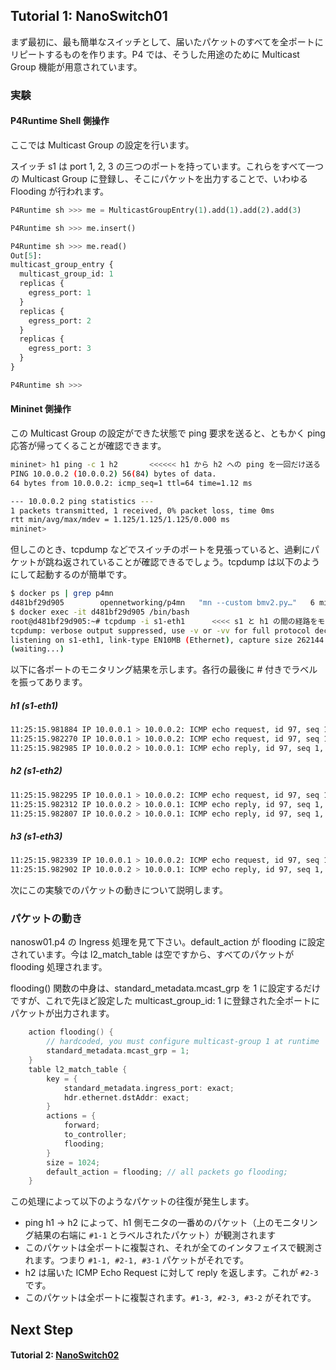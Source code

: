 ## Tutorial 1: NanoSwitch01

まず最初に、最も簡単なスイッチとして、届いたパケットのすべてを全ポートにリピートするものを作ります。P4 では、そうした用途のために Multicast Group 機能が用意されています。

### 実験

#### P4Runtime Shell 側操作

ここでは Multicast Group の設定を行います。

スイッチ s1 は port 1, 2, 3 の三つのポートを持っています。これらをすべて一つの Multicast Group に登録し、そこにパケットを出力することで、いわゆる Flooding が行われます。

```python
P4Runtime sh >>> me = MulticastGroupEntry(1).add(1).add(2).add(3)

P4Runtime sh >>> me.insert()

P4Runtime sh >>> me.read()
Out[5]: 
multicast_group_entry {
  multicast_group_id: 1
  replicas {
    egress_port: 1
  }
  replicas {
    egress_port: 2
  }
  replicas {
    egress_port: 3
  }
}

P4Runtime sh >>>       
```

#### Mininet 側操作

この Multicast Group の設定ができた状態で ping 要求を送ると、ともかく ping 応答が帰ってくることが確認できます。
```bash
mininet> h1 ping -c 1 h2       <<<<<< h1 から h2 への ping を一回だけ送る
PING 10.0.0.2 (10.0.0.2) 56(84) bytes of data.
64 bytes from 10.0.0.2: icmp_seq=1 ttl=64 time=1.12 ms

--- 10.0.0.2 ping statistics ---
1 packets transmitted, 1 received, 0% packet loss, time 0ms
rtt min/avg/max/mdev = 1.125/1.125/1.125/0.000 ms
mininet> 
```

但しこのとき、tcpdump などでスイッチのポートを見張っていると、過剰にパケットが跳ね返されていることが確認できるでしょう。tcpdump は以下のようにして起動するのが簡単です。

```bash
$ docker ps | grep p4mn 
d481bf29d905        opennetworking/p4mn   "mn --custom bmv2.py…"   6 minutes ago       Up 6 minutes        0.0.0.0:50001->50001/tcp, 50002-50999/tcp   great_carson
$ docker exec -it d481bf29d905 /bin/bash
root@d481bf29d905:~# tcpdump -i s1-eth1      <<<< s1 と h1 の間の経路をモニタリングする
tcpdump: verbose output suppressed, use -v or -vv for full protocol decode
listening on s1-eth1, link-type EN10MB (Ethernet), capture size 262144 bytes
(waiting...)
```

以下に各ポートのモニタリング結果を示します。各行の最後に # 付きでラベルを振ってあります。

#####  h1 (s1-eth1)

```bash
11:25:15.981884 IP 10.0.0.1 > 10.0.0.2: ICMP echo request, id 97, seq 1, length 64 #1-1
11:25:15.982270 IP 10.0.0.1 > 10.0.0.2: ICMP echo request, id 97, seq 1, length 64 #1-2
11:25:15.982985 IP 10.0.0.2 > 10.0.0.1: ICMP echo reply, id 97, seq 1, length 64 #1-3
```

##### h2 (s1-eth2)

```bash
11:25:15.982295 IP 10.0.0.1 > 10.0.0.2: ICMP echo request, id 97, seq 1, length 64 #2-1
11:25:15.982312 IP 10.0.0.2 > 10.0.0.1: ICMP echo reply, id 97, seq 1, length 64 #2-2
11:25:15.982807 IP 10.0.0.2 > 10.0.0.1: ICMP echo reply, id 97, seq 1, length 64 #2-3
```

##### h3 (s1-eth3)

```bash
11:25:15.982339 IP 10.0.0.1 > 10.0.0.2: ICMP echo request, id 97, seq 1, length 64 #3-1
11:25:15.982902 IP 10.0.0.2 > 10.0.0.1: ICMP echo reply, id 97, seq 1, length 64 #3-2
```

次にこの実験でのパケットの動きについて説明します。

### パケットの動き

nanosw01.p4 の Ingress 処理を見て下さい。default_action が flooding に設定されています。今は l2_match_table は空ですから、すべてのパケットが flooding 処理されます。

flooding() 関数の中身は、standard_metadata.mcast_grp を 1 に設定するだけですが、これで先ほど設定した multicast_group_id: 1 に登録された全ポートにパケットが出力されます。

```C++
    action flooding() {
        // hardcoded, you must configure multicast-group 1 at runtime
        standard_metadata.mcast_grp = 1;
    }
    table l2_match_table {
        key = {
            standard_metadata.ingress_port: exact;
            hdr.ethernet.dstAddr: exact;
        }
        actions = {
            forward;
            to_controller;
            flooding;
        }
        size = 1024;
        default_action = flooding; // all packets go flooding;
    }

```

この処理によって以下のようなパケットの往復が発生します。

- ping h1 -> h2 によって、h1 側モニタの一番めのパケット（上のモニタリング結果の右端に ```#1-1``` とラベルされたパケット）が観測されます
- このパケットは全ポートに複製され、それが全てのインタフェイスで観測されます。つまり ```#1-1, #2-1, #3-1``` パケットがそれです。
- h2 は届いた ICMP Echo Request に対して reply を返します。これが ```#2-3``` です。
- このパケットは全ポートに複製されます。```#1-3, #2-3, #3-2``` がそれです。



## Next Step

#### Tutorial 2: [NanoSwitch02](t2_nanosw02.md)